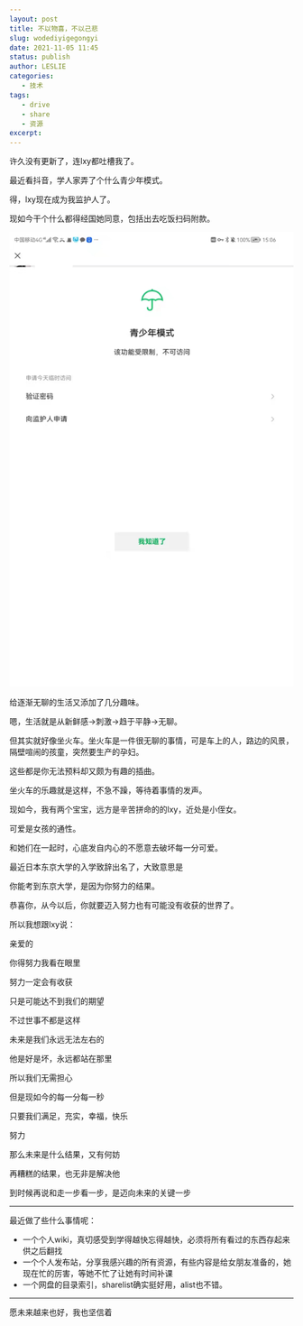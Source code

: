 ```yaml
---
layout: post
title: 不以物喜，不以己悲
slug: wodediyigegongyi
date: 2021-11-05 11:45
status: publish
author: LESLIE
categories: 
   - 技术
tags:
   - drive
   - share
   - 资源
excerpt: 
---
```


许久没有更新了，连lxy都吐槽我了。

最近看抖音，学人家弄了个什么青少年模式。

得，lxy现在成为我监护人了。

现如今干个什么都得经国她同意，包括出去吃饭扫码附款。

![](./images/image-20211105115038746.png )



给逐渐无聊的生活又添加了几分趣味。



嗯，生活就是从新鲜感→刺激→趋于平静→无聊。

但其实就好像坐火车。坐火车是一件很无聊的事情，可是车上的人，路边的风景，隔壁喧闹的孩童，突然要生产的孕妇。

这些都是你无法预料却又颇为有趣的插曲。

坐火车的乐趣就是这样，不急不躁，等待着事情的发声。



现如今，我有两个宝宝，远方是辛苦拼命的的lxy，近处是小侄女。

可爱是女孩的通性。

和她们在一起时，心底发自内心的不愿意去破坏每一分可爱。



最近日本东京大学的入学致辞出名了，大致意思是

你能考到东京大学，是因为你努力的结果。

恭喜你，从今以后，你就要迈入努力也有可能没有收获的世界了。



所以我想跟lxy说：

亲爱的

你得努力我看在眼里

努力一定会有收获

只是可能达不到我们的期望

不过世事不都是这样

未来是我们永远无法左右的

他是好是坏，永远都站在那里

所以我们无需担心

但是现如今的每一分每一秒

只要我们满足，充实，幸福，快乐

努力

那么未来是什么结果，又有何妨

再糟糕的结果，也无非是解决他

到时候再说和走一步看一步，是迈向未来的关键一步

---

最近做了些什么事情呢：

- 一个个人wiki，真切感受到学得越快忘得越快，必须将所有看过的东西存起来供之后翻找
- 一个个人发布站，分享我感兴趣的所有资源，有些内容是给女朋友准备的，她现在忙的厉害，等她不忙了让她有时间补课
- 一个网盘的目录索引，sharelist确实挺好用，alist也不错。

---

愿未来越来也好，我也坚信着
